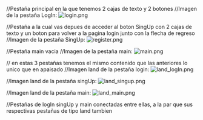 //Pestaña principal en la que tenemos 2 cajas de texto y 2 botones 
//Imagen de la pestaña LogIn: 
![login.png](img%2Flogin.png)

//Pestaña a la cual vas depues de acceder al boton SingUp con 2 cajas de texto y un boton para volver a la pagina login junto con la flecha de regreso
//Imagen de la pestaña SingUp: 
![register.png](img%2Fregister.png)

//Pestaña main vacia
//Imagen de la pestaña main:
![main.png](img%2Fmain.png)


// en estas 3 pestañas tenemos el mismo contenido que las anteriores lo unico que en apaisado
//Imagen land de la pestaña login: 
![land_logIn.png](img%2Fland_logIn.png)

//Imagen land de la pestaña singUp: 
![land_singup.png](img%2Fland_singup.png)

//Imagen land de la pestaña main: 
![land_main.png](img%2Fland_main.png)

//Pestañas de logIn singUp y main conectadas entre ellas, a la par que sus respectivas pestañas de tipo land tambien